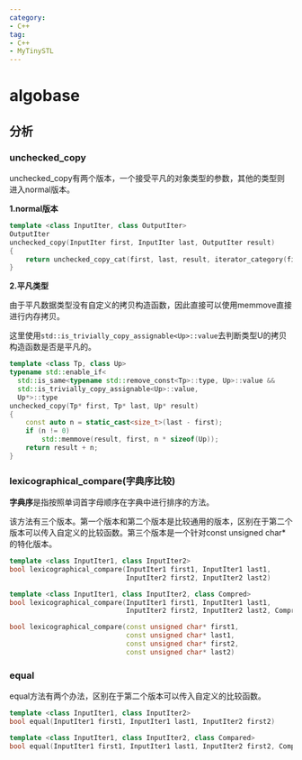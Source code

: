 ```yaml
---
category: 
- C++
tag:
- C++
- MyTinySTL
---
```



# algobase

## 分析

### unchecked_copy

unchecked_copy有两个版本，一个接受平凡的对象类型的参数，其他的类型则进入normal版本。

**1.normal版本**

```cpp
template <class InputIter, class OutputIter>
OutputIter 
unchecked_copy(InputIter first, InputIter last, OutputIter result)
{
    return unchecked_copy_cat(first, last, result, iterator_category(first));
}
```

**2.平凡类型**

由于平凡数据类型没有自定义的拷贝构造函数，因此直接可以使用memmove直接进行内存拷贝。

这里使用```std::is_trivially_copy_assignable<Up>::value```去判断类型U的拷贝构造函数是否是平凡的。

```cpp
template <class Tp, class Up>
typename std::enable_if<
  std::is_same<typename std::remove_const<Tp>::type, Up>::value &&
  std::is_trivially_copy_assignable<Up>::value,
  Up*>::type
unchecked_copy(Tp* first, Tp* last, Up* result)
{
    const auto n = static_cast<size_t>(last - first);
    if (n != 0)
        std::memmove(result, first, n * sizeof(Up));
    return result + n;
}
```

### lexicographical_compare(字典序比较)

**字典序**是指按照单词首字母顺序在字典中进行排序的方法。

该方法有三个版本。第一个版本和第二个版本是比较通用的版本，区别在于第二个版本可以传入自定义的比较函数。第三个版本是一个针对const unsigned char*的特化版本。

```cpp
template <class InputIter1, class InputIter2>
bool lexicographical_compare(InputIter1 first1, InputIter1 last1,
                             InputIter2 first2, InputIter2 last2)

template <class InputIter1, class InputIter2, class Compred>
bool lexicographical_compare(InputIter1 first1, InputIter1 last1,
                             InputIter2 first2, InputIter2 last2, Compred comp)

bool lexicographical_compare(const unsigned char* first1,
                             const unsigned char* last1,
                             const unsigned char* first2,
                             const unsigned char* last2)
```


### equal

equal方法有两个办法，区别在于第二个版本可以传入自定义的比较函数。

```cpp
template <class InputIter1, class InputIter2>
bool equal(InputIter1 first1, InputIter1 last1, InputIter2 first2)

template <class InputIter1, class InputIter2, class Compared>
bool equal(InputIter1 first1, InputIter1 last1, InputIter2 first2, Compared comp)
```